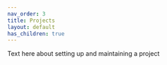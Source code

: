 ```yaml
---
nav_order: 3
title: Projects
layout: default
has_children: true
---
```


Text here about setting up and maintaining a project